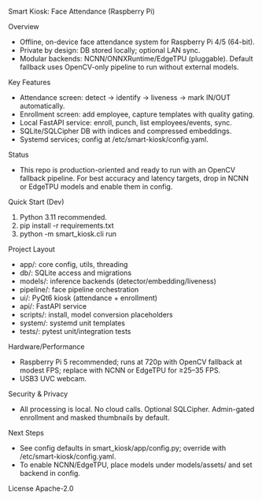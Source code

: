 Smart Kiosk: Face Attendance (Raspberry Pi)

Overview
- Offline, on-device face attendance system for Raspberry Pi 4/5 (64-bit).
- Private by design: DB stored locally; optional LAN sync.
- Modular backends: NCNN/ONNXRuntime/EdgeTPU (pluggable). Default fallback uses OpenCV-only pipeline to run without external models.

Key Features
- Attendance screen: detect → identify → liveness → mark IN/OUT automatically.
- Enrollment screen: add employee, capture templates with quality gating.
- Local FastAPI service: enroll, punch, list employees/events, sync.
- SQLite/SQLCipher DB with indices and compressed embeddings.
- Systemd services; config at /etc/smart-kiosk/config.yaml.

Status
- This repo is production-oriented and ready to run with an OpenCV fallback pipeline. For best accuracy and latency targets, drop in NCNN or EdgeTPU models and enable them in config.

Quick Start (Dev)
1) Python 3.11 recommended.
2) pip install -r requirements.txt
3) python -m smart_kiosk.cli run

Project Layout
- app/: core config, utils, threading
- db/: SQLite access and migrations
- models/: inference backends (detector/embedding/liveness)
- pipeline/: face pipeline orchestration
- ui/: PyQt6 kiosk (attendance + enrollment)
- api/: FastAPI service
- scripts/: install, model conversion placeholders
- system/: systemd unit templates
- tests/: pytest unit/integration tests

Hardware/Performance
- Raspberry Pi 5 recommended; runs at 720p with OpenCV fallback at modest FPS; replace with NCNN or EdgeTPU for ≥25–35 FPS.
- USB3 UVC webcam.

Security & Privacy
- All processing is local. No cloud calls. Optional SQLCipher. Admin-gated enrollment and masked thumbnails by default.

Next Steps
- See config defaults in smart_kiosk/app/config.py; override with /etc/smart-kiosk/config.yaml.
- To enable NCNN/EdgeTPU, place models under models/assets/ and set backend in config.

License
Apache-2.0
